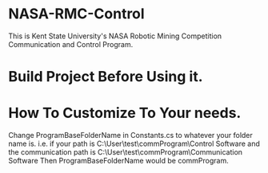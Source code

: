 # NASA-RMC-Control

This is Kent State University's NASA Robotic Mining Competition Communication and Control Program.

# Build Project Before Using it.

# How To Customize To Your needs.
Change ProgramBaseFolderName in Constants.cs to whatever your folder name is.
i.e. if your path is C:\User\test\commProgram\Control Software
and the communication path is C:\User\test\commProgram\Communication Software
Then ProgramBaseFolderName would be commProgram.
